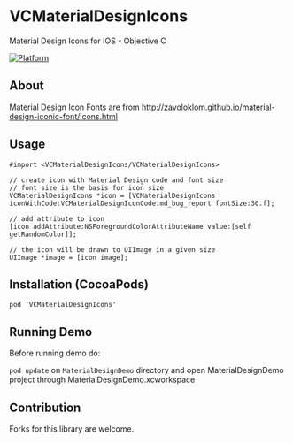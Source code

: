 # VCMaterialDesignIcons
Material Design Icons for IOS - Objective C 

[![Platform](http://img.shields.io/badge/platform-ios-blue.svg?style=flat
)](https://developer.apple.com/iphone/index.action)

## About
Material Design Icon Fonts are from http://zavoloklom.github.io/material-design-iconic-font/icons.html

## Usage
```
#import <VCMaterialDesignIcons/VCMaterialDesignIcons>

// create icon with Material Design code and font size
// font size is the basis for icon size
VCMaterialDesignIcons *icon = [VCMaterialDesignIcons iconWithCode:VCMaterialDesignIconCode.md_bug_report fontSize:30.f];
    
// add attribute to icon
[icon addAttribute:NSForegroundColorAttributeName value:[self getRandomColor]];
    
// the icon will be drawn to UIImage in a given size
UIImage *image = [icon image];
```    

## Installation (CocoaPods)
```
pod 'VCMaterialDesignIcons'
```

## Running Demo

Before running demo do: 

`pod update` on `MaterialDesignDemo` directory and open MaterialDesignDemo project through MaterialDesignDemo.xcworkspace

## Contribution

Forks for this library are welcome.
